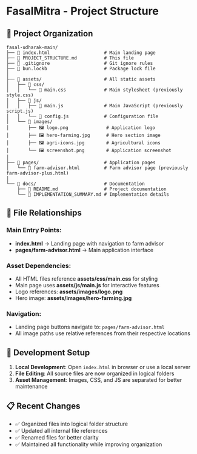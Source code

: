 # FasalMitra - Project Structure

## 📁 Project Organization

```
fasal-udharak-main/
├── 📄 index.html                    # Main landing page
├── 📄 PROJECT_STRUCTURE.md          # This file
├── 📄 .gitignore                    # Git ignore rules
├── 📄 bun.lockb                     # Package lock file
│
├── 📁 assets/                       # All static assets
│   ├── 📁 css/
│   │   └── 📄 main.css              # Main stylesheet (previously style.css)
│   ├── 📁 js/
│   │   ├── 📄 main.js               # Main JavaScript (previously script.js)
│   │   └── 📄 config.js             # Configuration file
│   └── 📁 images/
│       ├── 🖼️ logo.png              # Application logo
│       ├── 🖼️ hero-farming.jpg      # Hero section image
│       ├── 🖼️ agri-icons.jpg        # Agricultural icons
│       └── 🖼️ screenshot.png        # Application screenshot
│
├── 📁 pages/                        # Application pages
│   └── 📄 farm-advisor.html         # Farm advisor page (previously farm-advisor-plus.html)
│
└── 📁 docs/                         # Documentation
    ├── 📄 README.md                 # Project documentation
    └── 📄 IMPLEMENTATION_SUMMARY.md # Implementation details
```

## 🔗 File Relationships

### Main Entry Points:
- **index.html** → Landing page with navigation to farm advisor
- **pages/farm-advisor.html** → Main application interface

### Asset Dependencies:
- All HTML files reference **assets/css/main.css** for styling
- Main page uses **assets/js/main.js** for interactive features
- Logo references: **assets/images/logo.png**
- Hero image: **assets/images/hero-farming.jpg**

### Navigation:
- Landing page buttons navigate to: `pages/farm-advisor.html`
- All image paths use relative references from their respective locations

## 🚀 Development Setup

1. **Local Development**: Open `index.html` in browser or use a local server
2. **File Editing**: All source files are now organized in logical folders
3. **Asset Management**: Images, CSS, and JS are separated for better maintenance

## 📋 Recent Changes

- ✅ Organized files into logical folder structure
- ✅ Updated all internal file references
- ✅ Renamed files for better clarity
- ✅ Maintained all functionality while improving organization